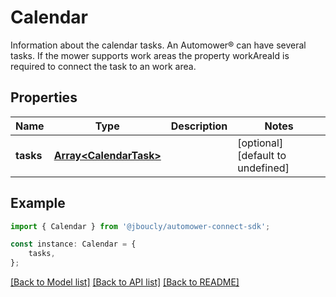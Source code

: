 # Calendar

Information about the calendar tasks. An Automower® can have several tasks. If the mower supports work areas the property workAreaId is required to connect the task to an work area.

## Properties

Name | Type | Description | Notes
------------ | ------------- | ------------- | -------------
**tasks** | [**Array&lt;CalendarTask&gt;**](CalendarTask.md) |  | [optional] [default to undefined]

## Example

```typescript
import { Calendar } from '@jboucly/automower-connect-sdk';

const instance: Calendar = {
    tasks,
};
```

[[Back to Model list]](../README.md#documentation-for-models) [[Back to API list]](../README.md#documentation-for-api-endpoints) [[Back to README]](../README.md)
